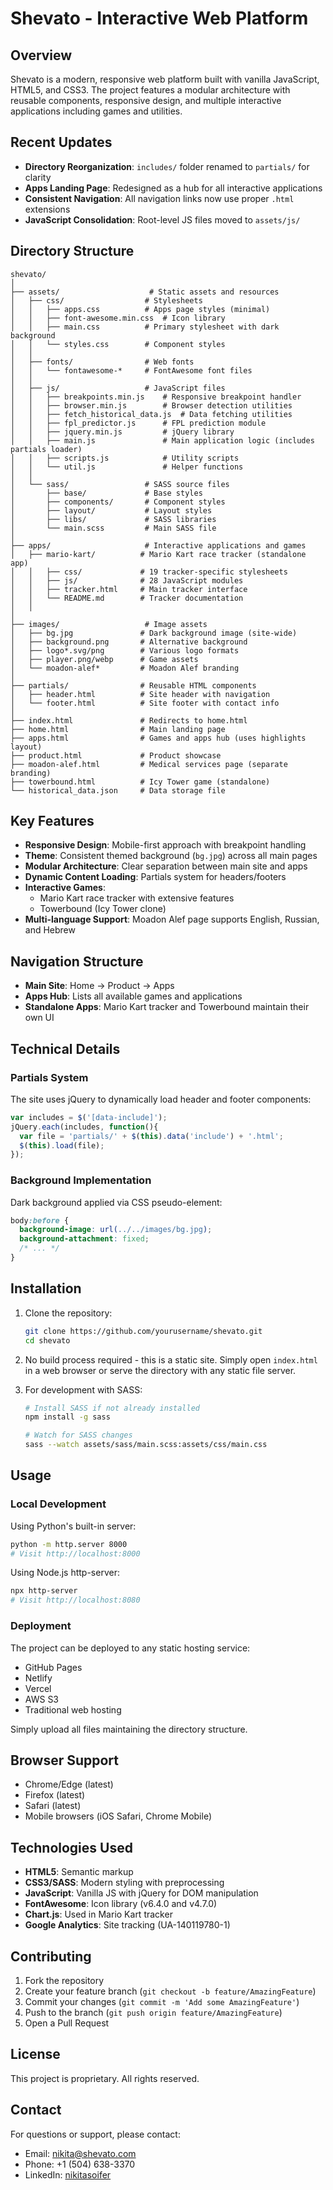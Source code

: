 # Shevato - Interactive Web Platform

## Overview

Shevato is a modern, responsive web platform built with vanilla JavaScript, HTML5, and CSS3. The project features a modular architecture with reusable components, responsive design, and multiple interactive applications including games and utilities.

## Recent Updates

- **Directory Reorganization**: `includes/` folder renamed to `partials/` for clarity
- **Apps Landing Page**: Redesigned as a hub for all interactive applications
- **Consistent Navigation**: All navigation links now use proper `.html` extensions
- **JavaScript Consolidation**: Root-level JS files moved to `assets/js/`

## Directory Structure

```
shevato/
│
├── assets/                    # Static assets and resources
│   ├── css/                  # Stylesheets
│   │   ├── apps.css          # Apps page styles (minimal)
│   │   ├── font-awesome.min.css  # Icon library
│   │   ├── main.css          # Primary stylesheet with dark background
│   │   └── styles.css        # Component styles
│   │
│   ├── fonts/                # Web fonts
│   │   └── fontawesome-*     # FontAwesome font files
│   │
│   ├── js/                   # JavaScript files
│   │   ├── breakpoints.min.js    # Responsive breakpoint handler
│   │   ├── browser.min.js        # Browser detection utilities
│   │   ├── fetch_historical_data.js  # Data fetching utilities
│   │   ├── fpl_predictor.js      # FPL prediction module
│   │   ├── jquery.min.js         # jQuery library
│   │   ├── main.js               # Main application logic (includes partials loader)
│   │   ├── scripts.js            # Utility scripts
│   │   └── util.js               # Helper functions
│   │
│   └── sass/                 # SASS source files
│       ├── base/             # Base styles
│       ├── components/       # Component styles
│       ├── layout/           # Layout styles
│       ├── libs/             # SASS libraries
│       └── main.scss         # Main SASS file
│
├── apps/                     # Interactive applications and games
│   ├── mario-kart/          # Mario Kart race tracker (standalone app)
│   │   ├── css/             # 19 tracker-specific stylesheets
│   │   ├── js/              # 28 JavaScript modules
│   │   ├── tracker.html     # Main tracker interface
│   │   └── README.md        # Tracker documentation
│   │
│
├── images/                   # Image assets
│   ├── bg.jpg               # Dark background image (site-wide)
│   ├── background.png       # Alternative background
│   ├── logo*.svg/png        # Various logo formats
│   ├── player.png/webp      # Game assets
│   └── moadon-alef*         # Moadon Alef branding
│
├── partials/                # Reusable HTML components
│   ├── header.html          # Site header with navigation
│   └── footer.html          # Site footer with contact info
│
├── index.html               # Redirects to home.html
├── home.html                # Main landing page
├── apps.html                # Games and apps hub (uses highlights layout)
├── product.html             # Product showcase
├── moadon-alef.html         # Medical services page (separate branding)
├── towerbound.html          # Icy Tower game (standalone)
└── historical_data.json     # Data storage file
```

## Key Features

- **Responsive Design**: Mobile-first approach with breakpoint handling
- **Theme**: Consistent themed background (`bg.jpg`) across all main pages
- **Modular Architecture**: Clear separation between main site and apps
- **Dynamic Content Loading**: Partials system for headers/footers
- **Interactive Games**: 
  - Mario Kart race tracker with extensive features
  - Towerbound (Icy Tower clone)
- **Multi-language Support**: Moadon Alef page supports English, Russian, and Hebrew

## Navigation Structure

- **Main Site**: Home → Product → Apps
- **Apps Hub**: Lists all available games and applications
- **Standalone Apps**: Mario Kart tracker and Towerbound maintain their own UI

## Technical Details

### Partials System
The site uses jQuery to dynamically load header and footer components:
```javascript
var includes = $('[data-include]');
jQuery.each(includes, function(){
  var file = 'partials/' + $(this).data('include') + '.html';
  $(this).load(file);
});
```

### Background Implementation
Dark background applied via CSS pseudo-element:
```css
body:before {
  background-image: url(../../images/bg.jpg);
  background-attachment: fixed;
  /* ... */
}
```

## Installation

1. Clone the repository:
   ```bash
   git clone https://github.com/yourusername/shevato.git
   cd shevato
   ```

2. No build process required - this is a static site. Simply open `index.html` in a web browser or serve the directory with any static file server.

3. For development with SASS:
   ```bash
   # Install SASS if not already installed
   npm install -g sass
   
   # Watch for SASS changes
   sass --watch assets/sass/main.scss:assets/css/main.css
   ```

## Usage

### Local Development

Using Python's built-in server:
```bash
python -m http.server 8000
# Visit http://localhost:8000
```

Using Node.js http-server:
```bash
npx http-server
# Visit http://localhost:8080
```

### Deployment

The project can be deployed to any static hosting service:
- GitHub Pages
- Netlify
- Vercel
- AWS S3
- Traditional web hosting

Simply upload all files maintaining the directory structure.

## Browser Support

- Chrome/Edge (latest)
- Firefox (latest)
- Safari (latest)
- Mobile browsers (iOS Safari, Chrome Mobile)

## Technologies Used

- **HTML5**: Semantic markup
- **CSS3/SASS**: Modern styling with preprocessing
- **JavaScript**: Vanilla JS with jQuery for DOM manipulation
- **FontAwesome**: Icon library (v6.4.0 and v4.7.0)
- **Chart.js**: Used in Mario Kart tracker
- **Google Analytics**: Site tracking (UA-140119780-1)

## Contributing

1. Fork the repository
2. Create your feature branch (`git checkout -b feature/AmazingFeature`)
3. Commit your changes (`git commit -m 'Add some AmazingFeature'`)
4. Push to the branch (`git push origin feature/AmazingFeature`)
5. Open a Pull Request

## License

This project is proprietary. All rights reserved.

## Contact

For questions or support, please contact:
- Email: nikita@shevato.com
- Phone: +1 (504) 638-3370
- LinkedIn: [nikitasoifer](https://www.linkedin.com/in/nikitasoifer/)